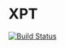 # XPT

[![Build Status](https://travis-ci.org/lendle/XPT.jl.png)](https://travis-ci.org/lendle/XPT.jl)
